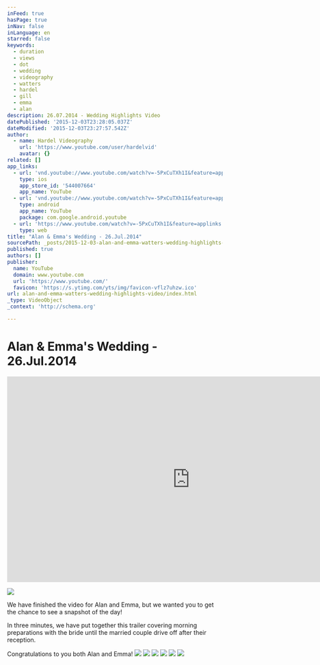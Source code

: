 ```yaml
---
inFeed: true
hasPage: true
inNav: false
inLanguage: en
starred: false
keywords:
  - duration
  - views
  - dot
  - wedding
  - videography
  - watters
  - hardel
  - gill
  - emma
  - alan
description: 26.07.2014 - Wedding Highlights Video
datePublished: '2015-12-03T23:28:05.037Z'
dateModified: '2015-12-03T23:27:57.542Z'
author:
  - name: Hardel Videography
    url: 'https://www.youtube.com/user/hardelvid'
    avatar: {}
related: []
app_links:
  - url: 'vnd.youtube://www.youtube.com/watch?v=-5PxCuTXh1I&feature=applinks'
    type: ios
    app_store_id: '544007664'
    app_name: YouTube
  - url: 'vnd.youtube://www.youtube.com/watch?v=-5PxCuTXh1I&feature=applinks'
    type: android
    app_name: YouTube
    package: com.google.android.youtube
  - url: 'https://www.youtube.com/watch?v=-5PxCuTXh1I&feature=applinks'
    type: web
title: "Alan & Emma's Wedding - 26.Jul.2014"
sourcePath: _posts/2015-12-03-alan-and-emma-watters-wedding-highlights-video.md
published: true
authors: []
publisher:
  name: YouTube
  domain: www.youtube.com
  url: 'https://www.youtube.com/'
  favicon: 'https://s.ytimg.com/yts/img/favicon-vflz7uhzw.ico'
url: alan-and-emma-watters-wedding-highlights-video/index.html
_type: VideoObject
_context: 'http://schema.org'

---
```

# Alan & Emma's Wedding - 26.Jul.2014

<iframe src="https://cdn.embedly.com/widgets/media.html?src=https%3A%2F%2Fwww.youtube.com%2Fembed%2F-5PxCuTXh1I%3Ffeature%3Doembed&amp;url=https%3A%2F%2Fwww.youtube.com%2Fwatch%3Fv%3D-5PxCuTXh1I&amp;image=https%3A%2F%2Fi.ytimg.com%2Fvi%2F-5PxCuTXh1I%2Fhqdefault.jpg&amp;key=b7d04c9b404c499eba89ee7072e1c4f7&amp;type=text%2Fhtml&amp;schema=youtube" width="854" height="480" scrolling="no" frameborder="0" allowfullscreen="allowfullscreen" style=""></iframe>

![](https://s3-us-west-2.amazonaws.com/the-grid-img/p/ede0e27a957d9b68534d3d31734f48df915889ff.jpg)

We have finished the video for Alan and Emma, but we wanted you to get the chance to see a snapshot of the day!

In three minutes, we have put together this trailer covering morning preparations with the bride until the married couple drive off after their reception.

Congratulations to you both Alan and Emma!
![](https://s3-us-west-2.amazonaws.com/the-grid-img/p/bd515eb432498f33437e426dc220e8128a9cd8b3.jpg)
![](https://the-grid-user-content.s3-us-west-2.amazonaws.com/3cc83b6e-eab2-48e6-a768-1ee9f2d564ec.jpg)
![](https://the-grid-user-content.s3-us-west-2.amazonaws.com/16a74517-a0e4-401a-8b63-f67c43c37c89.jpg)
![](https://the-grid-user-content.s3-us-west-2.amazonaws.com/5cc08209-43be-4679-8b7a-c33f2e9e9765.jpg)
![](https://the-grid-user-content.s3-us-west-2.amazonaws.com/c3db63fb-46ec-4699-8b6c-9090a5c91a78.jpg)
![](https://the-grid-user-content.s3-us-west-2.amazonaws.com/c17a00e1-2901-4d0c-9fe6-67cb2beab2b8.jpg)
